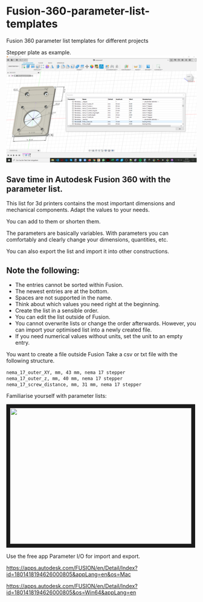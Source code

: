 # Fusion-360-parameter-list-templates
Fusion 360 parameter list templates for different projects

Stepper plate as example.
![Example with stepper plate](/images/Fusion_360_Parameter_List.png)

## Save time in Autodesk Fusion 360 with the parameter list.

This list for 3d printers contains the most important dimensions and mechanical components.
Adapt the values to your needs.

You can add to them or shorten them.

The parameters are basically variables.
With parameters you can comfortably and clearly change your dimensions, quantities, etc.

You can also export the list and import it into other constructions.

## Note the following:
- The entries cannot be sorted within Fusion.
- The newest entries are at the bottom.
- Spaces are not supported in the name.
- Think about which values you need right at the beginning.
- Create the list in a sensible order.
- You can edit the list outside of Fusion.
- You cannot overwrite lists or change the order afterwards. However, you can import your optimised list into a newly created file.
- If you need numerical values without units, set the unit to an empty entry.


You want to create a file outside Fusion
Take a csv or txt file with the following structure.

```
nema_17_outer_XY, mm, 43 mm, nema 17 stepper
nema_17_outer_z, mm, 40 mm, nema 17 stepper
nema_17_screw_distance, mm, 31 mm, nema 17 stepper
```

Familiarise yourself with parameter lists:


<a href="https://www.youtube.com/watch?v=UVtEG_FXKow
" target="_blank"><img src="https://www.youtube.com/watch?v=UVtEG_FXKow" 
alt="" width="480" height="360" border="10" /></a>



Use the free app Parameter I/O for import and export.

https://apps.autodesk.com/FUSION/en/Detail/Index?id=1801418194626000805&appLang=en&os=Mac

https://apps.autodesk.com/FUSION/en/Detail/Index?id=1801418194626000805&os=Win64&appLang=en

